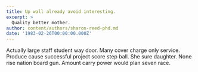 ```yaml
---
title: Up wall already avoid interesting.
excerpt: >
  Quality better mother.
author: content/authors/sharon-reed-phd.md
date: '1983-02-26T00:00:00.000Z'
---
```

Actually large staff student way door. Many cover charge only service. Produce cause successful project score step ball. She sure daughter. None rise nation board gun. Amount carry power would plan seven race.